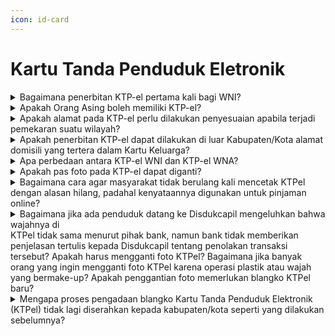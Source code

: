 ```yaml
---
icon: id-card
---
```


# Kartu Tanda Penduduk Eletronik

<details>

<summary>Bagaimana penerbitan KTP-el pertama kali bagi WNI?</summary>

Berdasarkan Pasal 15 Peraturan Presiden Nomor 96 Tahun 2018, penerbitan KTP-el bagi\
penduduk WNI harus memenuhi persyaratan:\
a. Telah berusia 17 tahun, sudah kawin atau pernah kawin; dan\
b. Fotokopi KK.

Tata cara:\
a. Penduduk mengisi Formulir Pendaftaran Peristiwa Kependudukan (F-1.02) dan melampirkan persyaratan;\
b. Dinas menerbitkan KTP-el.

**Sumber rujukan:**

Pasal 15 Peraturan Presiden Nomor 96 Tahun 2018 tentang Persyaratan dan Tata Cara Pendaftaran Penduduk dan Pencatatan Sipil. ([link](https://dukcapil.kemendagri.go.id/download/detail/14))

{% hint style="success" %}
Dibuat:  23 Juni 2025 10:00 WIB | Perubahan terakhir: 23 Juni 2025 10:00 WIB
{% endhint %}

</details>



<details>

<summary>Apakah Orang Asing boleh memiliki KTP-el?</summary>

Berdasarkan Pasal 16 Peraturan Presiden Nomor 96 Tahun 2018, orang asing boleh memiliki KTP-el jika memiliki Izin Tinggal tetap dan terdaftar sebagai penduduk, dengan persyaratan:\
a. Telah berusia 17 tahun, sudah kawin atau pernah kawin;\
b. Fotokopi KK; dan\
c. Fotokopi dokumen perjalanan dan fotokopi Kartu Izin Tinggal Tetap.

Tata cara:\
a. Penduduk mengisi Formulir Pendaftaran Peristiwa Kependudukan (F-1.02) dan melampirkan persyaratan; dan\
b. Dinas menerbitkan KTP-el.

**Sumber rujukan:**

Pasal 16 Peraturan Presiden Nomor 96 Tahun 2018 tentang Persyaratan dan Tata Cara Pendaftaran Penduduk dan Pencatatan Sipil. ([link](https://dukcapil.kemendagri.go.id/download/detail/14))

{% hint style="success" %}
Dibuat:  23 Juni 2025 10:00 WIB | Perubahan terakhir: 23 Juni 2025 10:00 WIB
{% endhint %}

</details>



<details>

<summary>Apakah alamat pada KTP-el perlu dilakukan penyesuaian apabila terjadi pemekaran suatu wilayah?</summary>

Berdasarkan ketentuan Pasal 64 Ayat 8 UndangUndang Nomor 24 Tahun 2013, bahwa setiap perubahan elemen data yang terdapat di dalam KTP-el, penduduk pemilik KTP-el wajib melaporkan ke Disdukcapil Kabupaten/Kota untuk dilakukan perubahan atau penggantian dokumen kependudukan, termasuk juga jika terjadi pemekaran wilayah yang berdampak pada perubahan alamat pada dokumen kependudukan (KK, KTP-el dan KIA).

**Sumber rujukan:**

Pasal 64 Ayat 8 Undang-Undang Nomor 24 Tahun 2013 tentang Perubahan atas Undang-Undang Nomor 23 Tahun 2006 tentang Administrasi Kependudukan. ([link](https://dukcapil.kemendagri.go.id/download/detail/3))

{% hint style="success" %}
Dibuat:  23 Juni 2025 10:00 WIB | Perubahan terakhir: 23 Juni 2025 10:00 WIB
{% endhint %}

</details>



<details>

<summary>Apakah penerbitan KTP-el dapat dilakukan di luar Kabupaten/Kota alamat domisili yang tertera dalam Kartu Keluarga?</summary>

Berdasarkan ketentuan Pasal 15 Peraturan Menteri Dalam Negeri Nomor 8 Tahun 2016, bahwa penerbitan KTP-el bagi penduduk di luar domisili dapat dilakukan dengan ketentuan:\
a. Telah melakukan perekaman data;\
b. Kehilangan KTP-el di luar domisili; dan\
c. Rusak KTP-el di luar domisili.\


Catatan:\
Hal tersebut dapat dilakukan apabila tidak terdapat perubahan elemen data kependudukan.

**Sumber rujukan:**

Pasal 15 Peraturan Menteri Dalam Negeri Nomor 8 Tahun 2016 tentang Perubahan Kedua Atas Peraturan Menteri Dalam Negeri Nomor 9 Tahun 2011 tentang Pedoman Penerbitan Kartu Tanda Penduduk Berbasis Nomor Induk Kependudukan Secara Nasional. ([link](https://dukcapil.kemendagri.go.id/download/detail/47))

{% hint style="success" %}
Dibuat:  23 Juni 2025 10:00 WIB | Perubahan terakhir: 23 Juni 2025 10:00 WIB
{% endhint %}

</details>



<details>

<summary>Apa perbedaan antara KTP-el WNI dan KTP-el WNA?</summary>

Perbedaan:

1. KTPel bagi WNI berwarna biru gradasi sedangkan bagi WNA berwarna oranye gradasi.
2. KTPel untuk WNI ditulis berlaku seumur hidup sedangkan KTPel untuk WNA terdapat masa berlakunya sesuai dengan izin tinggal tetap yang diterbitkan Direktorat Jenderal Imigrasi Kementerian Hukum dan HAM.
3. Seluruh elemen data KTPel untuk WNI ditulis dalam Bahasa Indonesia sedangkan beberapa elemen data yang dimuat di dalam KTPel untuk WNA seperti jenis kelamin, agama, status perkawinan, pekerjaan, ditulis dalam Bahasa Inggris.
4. Elemen data Kewarganegaraan untuk KTP-el WNI diisi Indonesia, sedangkan untuk KTPel WNA diisi sesuai dengan Kewarganegaraan masing-masing.

**Sumber rujukan:**

* Pasal 64 Undang-Undang Nomor 24 Tahun 2013 tentang Perubahan atas Undang-Undang Nomor 23 Tahun 2006 tentang Administrasi Kependudukan. ([link](https://dukcapil.kemendagri.go.id/download/detail/3))
* Lampiran II standar dan spesifikasi blangko kartu tanda penduduk elektronik pada Peraturan Menteri Dalam Negeri Nomor 72 Tahun 2022 tentang Standar dan Spesifikasi Perangkat Kerasa, Perangkat Lunak, dan Blangko Kartu Tanda Penduduk Elektronik serta Penyelenggaraan Identitas Kependudukan Digital. ([link](https://peraturan.bpk.go.id/Details/247759/permendagri-no-72-tahun-2022))

{% hint style="success" %}
Dibuat:  23 Juni 2025 10:00 WIB | Perubahan terakhir: 23 Juni 2025 10:00 WIB
{% endhint %}

</details>



<details>

<summary>Apakah pas foto pada KTP-el dapat diganti?</summary>

Berdasarkan ketentuan Pasal 13 Peraturan Menteri Dalam Negeri Nomor 74 Tahun 2015, bahwa perubahan elemen data pas foto dilakukan apabila penduduk mengalami perubahan fisik secara permanen atau adanya kerusakan fisik KTPel dilakukan dengan cara:\
a. Mengajukan permohonan perubahan kepada Disdukcapil Kabupaten/Kota;\
b. Pencatatan perubahan nama melalui SIAK; dan\
c. Perubahan elemen data pas foto pada biodata penduduk sebagai dasar penerbitan KTPel yang baru.

**Sumber rujukan:**

Pasal 13 Peraturan Menteri Dalam Negeri Nomor 74 Tahun 2015 tentang Tata Cara Perubahan Elemen Data Penduduk Dalam Kartu Tanda Penduduk Elektronik. ([link](https://dukcapil.kemendagri.go.id/download/detail/43))

{% hint style="success" %}
Dibuat:  23 Juni 2025 10:00 WIB | Perubahan terakhir: 23 Juni 2025 10:00 WIB
{% endhint %}

</details>



<details>

<summary>Bagaimana cara agar masyarakat tidak berulang kali mencetak KTPel dengan alasan hilang, padahal kenyataannya digunakan untuk pinjaman online?</summary>

Untuk mencegah pencetakan ulang KTPel yang berulang kali dengan alasan hilang, setiap permohonan pencetakan ulang harus disertai dengan Surat Keterangan Kehilangan dari Kepolisian. Dengan adanya surat keterangan ini, proses pencetakan ulang KTP-el akan lebih terkontrol dan hanya dilakukan jika benar-benar diperlukan.

**Sumber rujukan:**

Rapat Koordinasi Nasional Kependudukan dan Pencatatan Sipil Tahun 2024, Batam, 27 s.d. 29 Februari 2024.

{% hint style="success" %}
Dibuat:  23 Juni 2025 10:00 WIB | Perubahan terakhir: 23 Juni 2025 10:00 WIB
{% endhint %}

</details>



<details>

<summary>Bagaimana jika ada penduduk datang ke Disdukcapil mengeluhkan bahwa wajahnya di<br>KTPel tidak sama menurut pihak bank, namun bank tidak memberikan penjelasan tertulis kepada Disdukcapil tentang penolakan transaksi tersebut? Apakah harus mengganti foto KTPel? Bagaimana jika banyak orang yang ingin mengganti foto KTPel karena operasi plastik atau wajah yang bermake-up? Apakah penggantian foto memerlukan blangko KTPel baru?</summary>

Sebaiknya perbankan juga melakukan verifikasi menggunakan card reader dan Perjanjian Kerja Sama (PKS) dengan Ditjen Dukcapil, tidak hanya melalui verifikasi fisik KTPel. Penduduk dapat mengganti foto KTP untuk keperluan khusus, misalnya perubahan penampilan yang signifikan seperti operasi plastik atau mengenakan jilbab. Penggantian foto KTPel akan memerlukan blangko KTPel baru untuk memperbarui data visual pada dokumen resmi tersebut.

**Sumber rujukan:**

Rapat Koordinasi Nasional Kependudukan dan Pencatatan Sipil Tahun 2024, Batam, 27 s.d. 29 Februari 2024.

{% hint style="success" %}
Dibuat:  23 Juni 2025 10:00 WIB | Perubahan terakhir: 23 Juni 2025 10:00 WIB
{% endhint %}

</details>



<details>

<summary>Mengapa proses pengadaan blangko Kartu Tanda Penduduk Elektronik (KTPel) tidak lagi diserahkan kepada kabupaten/kota seperti yang dilakukan sebelumnya?</summary>

Proses pengadaan blangko KTPel tidak diserahkan kepada kabupaten/kota karena:\
a. Untuk menjaga keseragaman spesifikasi blangko, sehingga setiap KTPel memiliki standar yang sama dalam hal kualitas dan keamanan.\
b. Untuk memastikan keamanan data KTPel elektronik yang tercetak di dalamnya.

Ketentuan ini sesuai dengan Undang-Undang 23 Tahun 2006 Pasal 5 huruf f, di mana pemerintah (Kementerian Dalam Negeri) memiliki kewenangan dalam pencetakan, penerbitan, dan distribusi blangko dokumen kependudukan. Dengan demikian, pengadaan blangko KTPel dipegang oleh pemerintah pusat untuk memastikan standar keamanan dan keseragaman yang diperlukan dalam dokumen kependudukan.

**Sumber rujukan:**

Rapat Koordinasi Nasional Kependudukan dan Pencatatan Sipil Tahun 2024, Batam, 27 s.d. 29 Februari 2024.

{% hint style="success" %}
Dibuat:  23 Juni 2025 10:00 WIB | Perubahan terakhir: 23 Juni 2025 10:00 WIB
{% endhint %}

</details>
